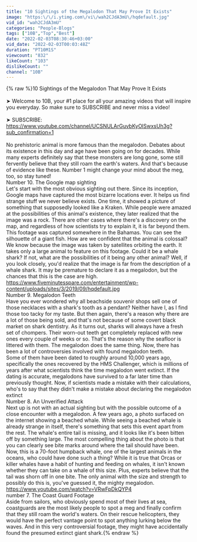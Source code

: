 ```yaml
---
title: "10 Sightings of the Megalodon That May Prove It Exists"
image: "https:\/\/i.ytimg.com\/vi\/wah2CJdA3mU\/hqdefault.jpg"
vid_id: "wah2CJdA3mU"
categories: "People-Blogs"
tags: ["10B","Top","Best"]
date: "2022-02-03T08:30:46+03:00"
vid_date: "2022-02-03T00:03:48Z"
duration: "PT10M1S"
viewcount: "832"
likeCount: "103"
dislikeCount: ""
channel: "10B"
---
```

{% raw %}10 Sightings of the Megalodon That May Prove It Exists<br /><br />➤ Welcome to 10B, your #1 place for all your amazing videos that will inspire you everyday. So make sure to SUBSCRIBE and never miss a video!<br /><br />➤ SUBSCRIBE: <a rel="nofollow" target="blank" href="https://www.youtube.com/channel/UCSNULArGuvbKyOlSwxsUh3g?sub_confirmation=1">https://www.youtube.com/channel/UCSNULArGuvbKyOlSwxsUh3g?sub_confirmation=1</a><br /><br />No prehistoric animal is more famous than the megalodon. Debates about its existence in this day and age have been going on for decades. While many experts definitely say that these monsters are long gone, some still fervently believe that they still roam the earth's waters. And that's because of evidence like these. Number 1 might change your mind about the meg, too, so stay tuned!<br />Number 10. The Google map sighting<br />Let's start with the most obvious sighting out there. Since its inception, Google maps have captured the most bizarre locations ever. It helps us find strange stuff we never believe exists. One time, it showed a picture of something that supposedly looked like a Kraken. While people were amazed at the possibilities of this animal's existence, they later realized that the image was a rock. There are other cases where there's a discovery on the map, and regardless of how scientists try to explain it, it is far beyond them.<br />This footage was captured somewhere in the Bahamas. You can see the silhouette of a giant fish. How are we confident that the animal is colossal? We know because the image was taken by satellites orbiting the earth. It takes only a large animal to feature on this footage. Could it be a whale shark? If not, what are the possibilities of it being any other animal? Well, if you look closely, you'd realize that the image is far from the description of a whale shark. It may be premature to declare it as a megalodon, but the chances that this is the case are high.<br /><a rel="nofollow" target="blank" href="https://www.fiveminutesspare.com/entertainment/wp-content/uploads/sites/3/2019/09/hqdefault.jpg">https://www.fiveminutesspare.com/entertainment/wp-content/uploads/sites/3/2019/09/hqdefault.jpg</a><br />Number 9. Megalodon Teeth <br />Have you ever wondered why all beachside souvenir shops sell one of those necklaces with a shark's tooth as a pendant? Neither have I, as I find those too tacky for my taste. But then again, there's a reason why there are a lot of those being sold, and that's not because of some covert black market on shark dentistry. As it turns out, sharks will always have a fresh set of chompers. Their worn-out teeth get completely replaced with new ones every couple of weeks or so. That's the reason why the seafloor is littered with them. The megalodon does the same thing. Now, there has been a lot of controversies involved with found megalodon teeth. <br />Some of them have been dated to roughly around 10,000 years ago, specifically the ones recovered by the HMS Challenger, which is millions of years after what scientists think the time megalodon went extinct. If the dating is accurate, megalodons have survived to a far later time than previously thought. Now, if scientists made a mistake with their calculations, who's to say that they didn't make a mistake about declaring the megalodon extinct<br />Number 8. An Unverified Attack <br />Next up is not with an actual sighting but with the possible outcome of a close encounter with a megalodon. A few years ago, a photo surfaced on the internet showing a beached whale. While seeing a beached whale is already strange in itself, there's something that sets this event apart from the rest. The whale's entire tail is missing, and it looks like it's been bitten off by something large. The most compelling thing about the photo is that you can clearly see bite marks around where the tail should have been. <br />Now, this is a 70-foot humpback whale, one of the largest animals in the oceans, who could have done such a thing? While it is true that Orcas or killer whales have a habit of hunting and feeding on whales, it isn't known whether they can take on a whale of this size. Plus, experts believe that the tail was shorn off in one bite. The only animal with the size and strength to possibly do this is, you've guessed it, the mighty megalodon.<br /><a rel="nofollow" target="blank" href="https://www.youtube.com/watch?v=VRwFpDkQYP4">https://www.youtube.com/watch?v=VRwFpDkQYP4</a><br />number 7. The Coast Guard Footage <br />Aside from sailors, who obviously spend most of their lives at sea, coastguards are the most likely people to spot a meg and finally confirm that they still roam the world's waters. On their rescue helicopters, they would have the perfect vantage point to spot anything lurking below the waves. And in this very controversial footage, they might have accidentally found the presumed extinct giant shark.{% endraw %}
